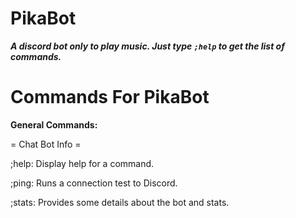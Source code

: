 # PikaBot
***A discord bot only to play music. Just type ``;help`` to get the list of commands.***

# Commands For PikaBot

**General Commands:**

= Chat Bot Info =

;help: Display help for a command.

;ping: Runs a connection test to Discord.

;stats: Provides some details about the bot and stats.
